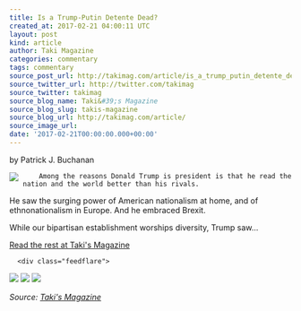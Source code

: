 ```yaml
---
title: Is a Trump-Putin Detente Dead?
created_at: 2017-02-21 04:00:11 UTC
layout: post
kind: article
author: Taki Magazine
categories: commentary
tags: commentary
source_post_url: http://takimag.com/article/is_a_trump_putin_detente_dead_patrick_buchanan
source_twitter_url: http://twitter.com/takimag
source_twitter: takimag
source_blog_name: Taki&#39;s Magazine
source_blog_slug: takis-magazine
source_blog_url: http://takimag.com/article/
source_image_url: 
date: '2017-02-21T00:00:00.000+00:00'
---
```

by Patrick J. Buchanan<br />
	  

<img src="http://takimag.com/images/uploads/bigstock--144609947.jpg" style="float:left;margin-right:8px;"/>
	






	
		Among the reasons Donald Trump is president is that he read the nation and the world better than his rivals.

He saw the surging power of American nationalism at home, and of ethnonationalism in Europe. And he embraced Brexit.

While our bipartisan establishment worships diversity, Trump saw...
	<p><a href="http://takimag.com/article/is_a_trump_putin_detente_dead_patrick_buchanan">Read the rest at Taki's Magazine</a></p>
						
	  
	  
	  
	  <div class="feedflare">
<a href="http://feeds.feedburner.com/~ff/takimag?a=T8M6xmSdRts:9QOOKzKSvq8:yIl2AUoC8zA"><img src="http://feeds.feedburner.com/~ff/takimag?d=yIl2AUoC8zA" border="0"></img></a> <a href="http://feeds.feedburner.com/~ff/takimag?a=T8M6xmSdRts:9QOOKzKSvq8:qj6IDK7rITs"><img src="http://feeds.feedburner.com/~ff/takimag?d=qj6IDK7rITs" border="0"></img></a> <a href="http://feeds.feedburner.com/~ff/takimag?a=T8M6xmSdRts:9QOOKzKSvq8:gIN9vFwOqvQ"><img src="http://feeds.feedburner.com/~ff/takimag?i=T8M6xmSdRts:9QOOKzKSvq8:gIN9vFwOqvQ" border="0"></img></a>
</div><img src="http://feeds.feedburner.com/~r/takimag/~4/T8M6xmSdRts" height="1" width="1" alt=""/><div class="">
    <i>Source: <a href="http://takimag.com/article/">Taki&#39;s Magazine</a></i>
</div>

